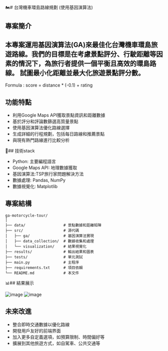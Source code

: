 :motorcycle:# 台灣機車環島路線規劃 (使用基因演算法)

## 專案簡介

本專案運用基因演算法(GA)來最佳化台灣機車環島旅遊路線。我們的目標是在考慮景點評分、行駛距離等因素的情況下，為旅行者提供一個平衡且高效的環島路線。
試圖最小化距離並最大化旅遊景點評分數。
-
Formula : score = distance * (-0.1) + rating

## 功能特點

- 利用Google Maps API獲取景點資訊和距離數據
- 基於評分和評論數篩選高質量景點
- 使用基因演算法優化路線選擇
- 生成詳細的行程規劃，包括每日路線和推薦景點
- 與現有熱門路線進行比較分析

:dna:## 技術stack

- Python: 主要編程語言
- Google Maps API: 地理數據獲取
- 基因演算法:TSP旅行家問題解決方法
- 數據處理: Pandas, NumPy
- 數據視覺化: Matplotlib

## 專案結構

```
ga-motorcycle-tour/
│
├── data/                 # 景點數據和距離矩陣
├── src/                  # 源代碼
│   ├── ga/               # 基因演算法實現
│   ├── data_collection/  # 數據收集和處理
│   └── visualization/    # 結果視覺化
├── results/              # 輸出結果和圖表
├── tests/                # 單元測試
├── main.py               # 主程序
├── requirements.txt      # 項目依賴
└── README.md             # 本文件
```

:bar_chart:## 結果展示

![image](https://github.com/user-attachments/assets/945205e9-c4dc-433d-81f7-1a050611092b)
![image](https://github.com/user-attachments/assets/471d6558-e1a1-4828-8513-9a2cda945a65)


## 未來改進

- 整合即時交通數據以優化路線
- 開發用戶友好的前端界面
- 加入更多自定義選項，如預算限制、時間偏好等
- 擴展到其他旅遊方式，如自駕車、公共交通等
